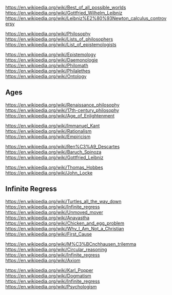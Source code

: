 
<!--
-->

https://en.wikipedia.org/wiki/Best_of_all_possible_worlds
https://en.wikipedia.org/wiki/Gottfried_Wilhelm_Leibniz
https://en.wikipedia.org/wiki/Leibniz%E2%80%93Newton_calculus_controversy

https://en.wikipedia.org/wiki/Philosophy
https://en.wikipedia.org/wiki/Lists_of_philosophers
https://en.wikipedia.org/wiki/List_of_epistemologists

https://en.wikipedia.org/wiki/Epistemology
https://en.wikipedia.org/wiki/Daemonologie
https://en.wikipedia.org/wiki/Philomath
https://en.wikipedia.org/wiki/Philalethes
https://en.wikipedia.org/wiki/Ontology

Ages
----

https://en.wikipedia.org/wiki/Renaissance_philosophy
https://en.wikipedia.org/wiki/17th-century_philosophy
https://en.wikipedia.org/wiki/Age_of_Enlightenment

https://en.wikipedia.org/wiki/Immanuel_Kant
https://en.wikipedia.org/wiki/Rationalism
https://en.wikipedia.org/wiki/Empiricism

https://en.wikipedia.org/wiki/Ren%C3%A9_Descartes
https://en.wikipedia.org/wiki/Baruch_Spinoza
https://en.wikipedia.org/wiki/Gottfried_Leibniz

https://en.wikipedia.org/wiki/Thomas_Hobbes
https://en.wikipedia.org/wiki/John_Locke

Infinite Regress
-----------------

https://en.wikipedia.org/wiki/Turtles_all_the_way_down
https://en.wikipedia.org/wiki/Infinite_regress
https://en.wikipedia.org/wiki/Unmoved_mover
https://en.wikipedia.org/wiki/Anavastha
https://en.wikipedia.org/wiki/Chicken_and_egg_problem
https://en.wikipedia.org/wiki/Why_I_Am_Not_a_Christian
https://en.wikipedia.org/wiki/First_Cause

https://en.wikipedia.org/wiki/M%C3%BCnchhausen_trilemma
https://en.wikipedia.org/wiki/Circular_reasoning
https://en.wikipedia.org/wiki/Infinite_regress
https://en.wikipedia.org/wiki/Axiom

https://en.wikipedia.org/wiki/Karl_Popper
https://en.wikipedia.org/wiki/Dogmatism
https://en.wikipedia.org/wiki/Infinite_regress
https://en.wikipedia.org/wiki/Psychologism

<!-- vim: set autoindent expandtab sw=4 syntax=markdown: -->

